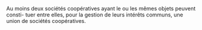 Au moins deux sociétés coopératives ayant le ou les mêmes objets peuvent consti- tuer entre elles, pour la gestion de leurs intérêts communs, une union de sociétés coopératives.